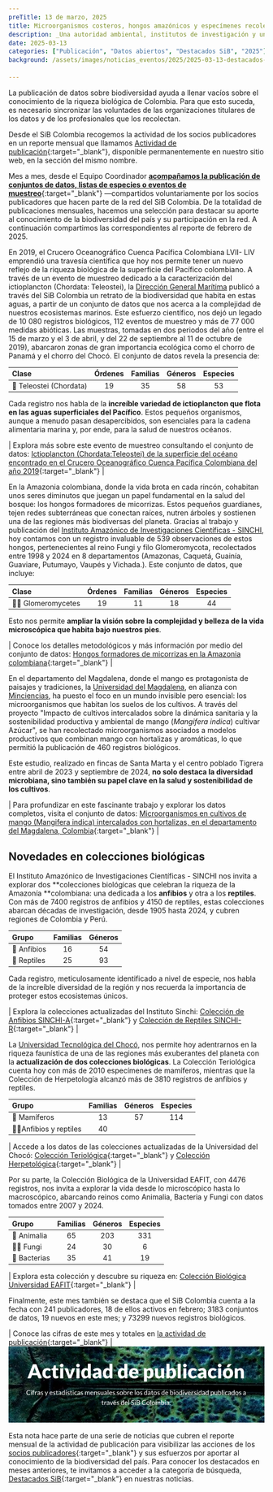 ```yaml
---
preTitle: 13 de marzo, 2025
title: Microorganismos costeros, hongos amazónicos y especímenes recolectados entre los destacados de febrero
description: _Una autoridad ambiental, institutos de investigación y universidades sobresalieron en febrero con la actualización de conjuntos de datos y colecciones biológicas._
date: 2025-03-13
categories: ["Publicación", "Datos abiertos", "Destacados SiB", "2025"]
background: /assets/images/noticias_eventos/2025/2025-03-13-destacados-febrero-2025.png

---
```


La publicación de datos sobre biodiversidad ayuda a llenar vacíos sobre el conocimiento de la riqueza biológica de Colombia. Para que esto suceda, es necesario sincronizar las voluntades de las organizaciones titulares de los datos y de los profesionales que los recolectan.

Desde el SiB Colombia recogemos la actividad de los socios publicadores en un reporte mensual que llamamos [Actividad de publicación](https://biodiversidad.co/comunidad/actividad-de-publicacion/){:target="_blank"}, disponible permanentemente en nuestro sitio web, en la sección del mismo nombre.

Mes a mes, desde el Equipo Coordinador **[acompañamos la publicación de conjuntos de datos, listas de especies o eventos de muestreo](https://biodiversidad.co/compartir/guia-para-publicar/)**{:target="_blank"} —compartidos voluntariamente por los socios publicadores que hacen parte de la red del SiB Colombia. De la totalidad de publicaciones mensuales, hacemos una selección para destacar su aporte al conocimiento de la biodiversidad del país y su participación en la red. A continuación compartimos las correspondientes al reporte de febrero de 2025.

En 2019, el Crucero Oceanográfico Cuenca Pacífica Colombiana LVII- LIV emprendió una travesía científica que hoy nos permite tener un nuevo reflejo de la riqueza biológica de la superficie del Pacífico colombiano. A través de un evento de muestreo dedicado a la caracterización del ictioplancton (Chordata: Teleostei), la [Dirección General Marítima](https://www.dimar.mil.co/) publicó a través del SiB Colombia un retrato de la biodiversidad que habita en estas aguas, a partir de un conjunto de datos que nos acerca a la complejidad de nuestros ecosistemas marinos. Este esfuerzo científico, nos dejó un legado de 10 080 registros biológicos, 112 eventos de muestreo y más de 77 000 medidas abióticas. Las muestras, tomadas en dos periodos del año (entre el 15 de marzo y el 3 de abril, y del 22 de septiembre al 11 de octubre de 2019), abarcaron zonas de gran importancia ecológica como el chorro de Panamá y el chorro del Chocó. El conjunto de datos revela la presencia de:

| **Clase** | **Órdenes** | **Familias** | **Géneros** | **Especies** |
|:---|:---:|:---:|:---:|:---:|
| 🌊 Teleostei (Chordata) | 19 | 35 | 58 | 53 |

Cada registro nos habla de la **increíble variedad de ictioplancton que flota en las aguas superficiales del Pacífico**. Estos pequeños organismos, aunque a menudo pasan desapercibidos, son esenciales para la cadena alimentaria marina y, por ende, para la salud de nuestros océanos.

| Explora más sobre este evento de muestreo consultando el conjunto de datos: [Ictioplancton (Chordata:Teleostei) de la superficie del océano encontrado en el Crucero Oceanográfico Cuenca Pacífica Colombiana del año 2019](https://biodiversidad.co/data/?datasetKey=0351c504-ba44-4ce7-b9ce-27b9109a8c8b){:target="_blank"} |

En la Amazonia colombiana, donde la vida brota en cada rincón, cohabitan unos seres diminutos que juegan un papel fundamental en la salud del bosque: los hongos formadores de micorrizas. Estos pequeños guardianes, tejen redes subterráneas que conectan raíces, nutren árboles y sostienen una de las regiones más biodiversas del planeta. Gracias al trabajo y publicación del [Instituto Amazónico de Investigaciones Científicas - SINCHI](https://sinchi.org.co/), hoy contamos con un registro invaluable de 539 observaciones de estos hongos, pertenecientes al reino Fungi y filo Glomeromycota, recolectados entre 1998 y 2024 en 8 departamentos (Amazonas, Caquetá, Guainía, Guaviare, Putumayo, Vaupés y Vichada.). Este conjunto de datos, que incluye:

| **Clase** | **Órdenes** | **Familias** | **Géneros** | **Especies** |
|:---|:---:|:---:|:---:|:---:|
| 🍄‍🟫 Glomeromycetes | 19 | 11 | 18 | 44 |

Esto nos permite **ampliar la visión sobre la complejidad y belleza de la vida microscópica que habita bajo nuestros pies**.

| Conoce los detalles metodológicos y más información por medio del conjunto de datos: [Hongos formadores de micorrizas en la Amazonia colombiana](https://biodiversidad.co/data/?datasetKey=feb767e5-21e6-4581-ba02-95e2922d1d39){:target="_blank"} |

En el departamento del Magdalena, donde el mango es protagonista de paisajes y tradiciones, la [Universidad del Magdalena](https://unimagdalena.edu.co/), en alianza con [Minciencias](https://minciencias.gov.co/), ha puesto el foco en un mundo invisible pero esencial: los microorganismos que habitan los suelos de los cultivos. A través del proyecto "Impacto de cultivos intercalados sobre la dinámica sanitaria y la sostenibilidad productiva y ambiental de mango (*Mangifera indica*) cultivar Azúcar", se han recolectado microorganismos asociados a modelos productivos que combinan mango con hortalizas y aromáticas, lo que permitió la publicación de 460 registros biológicos.

Este estudio, realizado en fincas de Santa Marta y el centro poblado Tigrera entre abril de 2023 y septiembre de 2024, **no solo destaca la diversidad microbiana, sino también su papel clave en la salud y sostenibilidad de los cultivos**.

| Para profundizar en este fascinante trabajo y explorar los datos completos, visita el conjunto de datos: [Microorganismos en cultivos de mango (Mangifera indica) intercalados con hortalizas, en el departamento del Magdalena, Colombia](https://biodiversidad.co/data/?datasetKey=a23f93ea-216b-47e1-bb31-cdab05525c0f){:target="_blank"} |

## Novedades en colecciones biológicas

El Instituto Amazónico de Investigaciones Científicas - SINCHI nos invita a explorar dos **colecciones biológicas que celebran la riqueza de la Amazonía **colombiana: una dedicada a los **anfibios** y otra a los **reptiles**. Con más de 7400 registros de anfibios y 4150 de reptiles, estas colecciones abarcan décadas de investigación, desde 1905 hasta 2024, y cubren regiones de Colombia y Perú.

| **Grupo** | **Familias** | **Géneros** |
|:---|:---:|:---:|
| 🐸 Anfibios | 16 | 54 | 
| 🦎 Reptiles | 25 | 93 |

Cada registro, meticulosamente identificado a nivel de especie, nos habla de la increíble diversidad de la región y nos recuerda la importancia de proteger estos ecosistemas únicos.

| Explora la colecciones actualizadas del Instituto Sinchi: [Colección de Anfibios SINCHI-A](http://doi.org/10.15472/sauer3){:target="_blank"} y [Colección de Reptiles SINCHI-R](http://doi.org/10.15472/0wasng){:target="_blank"} |	

La [Universidad Tecnológica del Chocó](https://utch.edu.co/nueva/), nos permite hoy adentrarnos en la riqueza faunística de una de las regiones más exuberantes del planeta con la **actualización de dos colecciones biológicas**. La  Colección Teriológica cuenta hoy con más de 2010 especímenes de mamíferos, mientras que la Colección de Herpetología alcanzó más de 3810 registros de anfibios y reptiles.  

| **Grupo** | **Familias** | **Géneros** | **Especies** |
|:---|:---:|:---:|:---:|
| 🐆  Mamíferos | 13 | 57 | 114 |
| 🐸🦎Anfibios y reptiles | 40 | | |

| Accede a los datos de las colecciones actualizadas de la Universidad del Chocó: [Colección Teriológica](http://doi.org/10.15472/nhehct){:target="_blank"} y [Colección Herpetológica](http://doi.org/10.15472/sz41lm){:target="_blank"} |

Por su parte, la Colección Biológica de la Universidad EAFIT, con 4476 registros, nos invita a explorar la vida desde lo microscópico hasta lo macroscópico, abarcando reinos como Animalia, Bacteria y Fungi con datos tomados entre 2007 y 2024.

| **Grupo** | **Familias** | **Géneros** | **Especies** |
|:---|:---:|:---:|:---:|
| 🐾 Animalia | 65 | 203 | 331 |
| 🍄‍🟫 Fungi | 24 | 30 | 6 |
| 🦠 Bacterias | 35 | 41 | 19 |

| Explora esta colección y descubre su riqueza en: [Colección Biológica Universidad EAFIT](http://doi.org/10.15472/qecat1){:target="_blank"} |

Finalmente, este mes también se destaca que el SiB Colombia cuenta a la fecha con 241 publicadores, 18 de ellos activos en febrero; 3183 conjuntos de datos, 19 nuevos en este mes; y 73299 nuevos registros biológicos. 

| Conoce las cifras de este mes y totales en [la actividad de publicación](https://biodiversidad.co/comunidad/actividad-de-publicacion/){:target="_blank"} |
![Actividad de publicación](/assets/images/noticias_eventos/2025/banner-actividad-de-publicacion.png)

Esta nota hace parte de una serie de noticias que cubren el reporte mensual de la actividad de publicación para visibilizar las acciones de los [socios publicadores](https://biodiversidad.co/comunidad/socios-publicadores/){:target="_blank"} y sus esfuerzos por aportar al conocimiento de la biodiversidad del país. Para conocer los destacados en meses anteriores, te invitamos a acceder a la categoría de búsqueda, [Destacados SiB](https://biodiversidad.co/news/?category=Destacados+SiB){:target="_blank"}  en nuestras noticias.
